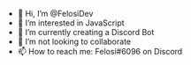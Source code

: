 - 👋 Hi, I’m @FelosiDev
- 👀 I’m interested in JavaScript
- 🌱 I’m currently creating a Discord Bot
- 💞️ I’m not looking to collaborate
- 📫 How to reach me: Felosi#6096 on Discord

<!---
FelosiDev/FelosiDev is a ✨ special ✨ repository because its `README.md` (this file) appears on your GitHub profile.
You can click the Preview link to take a look at your changes.
--->
